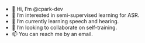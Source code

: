 - 👋 Hi, I’m @cpark-dev
- 👀 I’m interested in semi-supervised learning for ASR. 
- 🌱 I’m currently learning speech and hearing. 
- 💞️ I’m looking to collaborate on self-training. 
- 📫 You can reach me by an email. 

<!---
cpark-dev/cpark-dev is a ✨ special ✨ repository because its `README.md` (this file) appears on your GitHub profile.
You can click the Preview link to take a look at your changes.
--->
